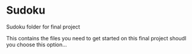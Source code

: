 # Sudoku
Sudoku folder for final project

This contains the files you need to get started on this final project shoudl you choose this option...
